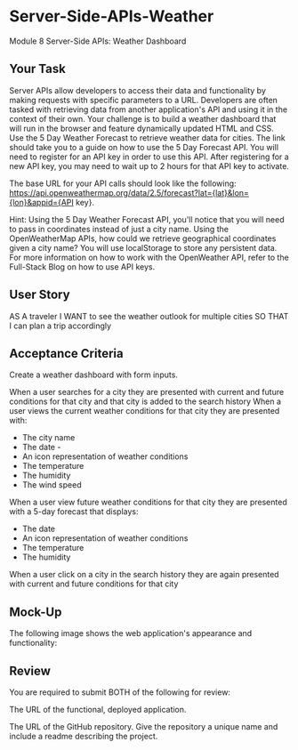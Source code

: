 # Server-Side-APIs-Weather
Module 8 Server-Side APIs: Weather Dashboard

## Your Task
Server APIs allow developers to access their data and functionality by making requests with specific parameters to a URL. Developers are often tasked with retrieving data from another application's API and using it in the context of their own. Your challenge is to build a weather dashboard that will run in the browser and feature dynamically updated HTML and CSS.
Use the 5 Day Weather Forecast to retrieve weather data for cities. The link should take you to a guide on how to use the 5 Day Forecast API. You will need to register for an API key in order to use this API. After registering for a new API key, you may need to wait up to 2 hours for that API key to activate.

The base URL for your API calls should look like the following: https://api.openweathermap.org/data/2.5/forecast?lat={lat}&lon={lon}&appid={API key}.

Hint: Using the 5 Day Weather Forecast API, you'll notice that you will need to pass in coordinates instead of just a city name. Using the OpenWeatherMap APIs, how could we retrieve geographical coordinates given a city name?
You will use localStorage to store any persistent data. For more information on how to work with the OpenWeather API, refer to the Full-Stack Blog on how to use API keys.

## User Story

AS A traveler
I WANT to see the weather outlook for multiple cities
SO THAT I can plan a trip accordingly



## Acceptance Criteria

Create a weather dashboard with form inputs.

When a user searches for a city they are presented with current and future conditions for that city and that city is added to the search history
When a user views the current weather conditions for that city they are presented with:

- The city name
- The date   -
- An icon representation of weather conditions
- The temperature
- The humidity
- The wind speed


When a user view future weather conditions for that city they are presented with a 5-day forecast that displays:

- The date
- An icon representation of weather conditions
- The temperature
- The humidity


When a user click on a city in the search history they are again presented with current and future conditions for that city


## Mock-Up
The following image shows the web application's appearance and functionality:


## Review
You are required to submit BOTH of the following for review:


The URL of the functional, deployed application.


The URL of the GitHub repository. Give the repository a unique name and include a readme describing the project.


